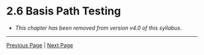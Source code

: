 # 2.6 Basis Path Testing

- _This chapter has been removed from version v4.0 of this syllabus._

---

[Previous Page](2.5-multiple-condition-testing.md) | [Next Page](2.7-api-testing.md)
